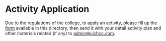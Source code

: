 # Activity Application
Due to the regulations of the college, to apply an activity, please fill up the [form](HCC-Activity-Application-Form.docx) available in this directory, then send it with your detail activity plan and other materials related (if any) to [admin@uichcc.com](mailto:admin@uichcc.com).
